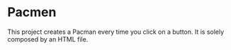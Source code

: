 # Pacmen

This project creates a Pacman every time you click on a button.
It is solely composed by an HTML file.
